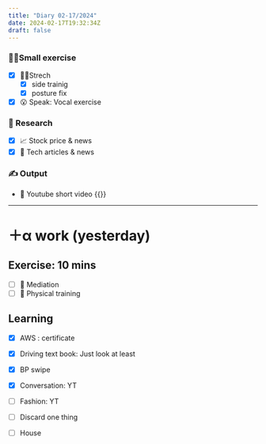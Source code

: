 ```yaml
---
title: "Diary 02-17/2024"  
date: 2024-02-17T19:32:34Z
draft: false
---
```


### 🧘‍♀️Small exercise

- [x]  🧎‍♀️Strech
    - [x]  side trainig
    - [x]  posture fix
- [x]  😮 Speak: Vocal exercise

### 👀 Research

- [x]  📈 Stock price & news
- [x]  👾 Tech articles & news

### ✍️ Output

- 🎥 Youtube short video {{<youtube IGLCMoTeEOY>}}

---

# ＋α work (yesterday)

## Exercise: 10 mins

- [ ]  🧘 Mediation
- [ ]  🧘 Physical training

## Learning

- [x]  AWS : certificate
- [x]  Driving text book:  Just look at least

- [x]  BP swipe
- [x]  Conversation: YT
- [ ]  Fashion: YT

- [ ]  Discard one thing
- [ ]  House